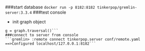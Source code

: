 ###start database
`docker run -p 8182:8182 tinkerpop/gremlin-server:3.3.4`
###test console
- init graph object
```graph = TinkerGraph.open()
g = graph.traversal()```
###connect to server from console
```gremlin> :remote connect tinkerpop.server conf/remote.yaml
==>Configured localhost/127.0.0.1:8182```